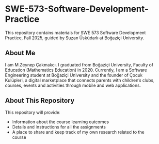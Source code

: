 # SWE-573-Software-Development-Practice
This repository contains materials for SWE 573 Software Development Practice, Fall 2025, guided by Suzan Üsküdarlı at Boğaziçi University.

## About Me

I am M.Zeynep Çakmakcı. I graduated from Boğaziçi University, Faculty of Education (Mathematics Education) in 2020.
Currently, I am a Software Engineering student at Boğaziçi University and the founder of Çocuk Kulüpleri, a digital marketplace that connects parents with children’s clubs, courses, events and activities through mobile and web applications.

## About This Repository

This repository will provide:
- Information about the course learning outcomes
- Details and instructions for all the assignments
- A place to share and keep track of my own research related to the course

